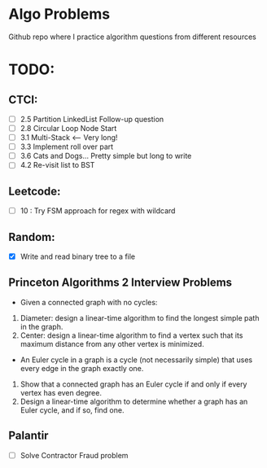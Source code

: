 # Algo Problems
Github repo where I practice algorithm questions from different resources

# TODO:
## CTCI:
- [ ] 2.5 Partition LinkedList Follow-up question
- [ ] 2.8 Circular Loop Node Start
- [ ] 3.1 Multi-Stack <-- Very long!
- [ ] 3.3 Implement roll over part
- [ ] 3.6 Cats and Dogs... Pretty simple but long to write
- [ ] 4.2 Re-visit list to BST
## Leetcode:
- [ ] 10 : Try FSM approach for regex with wildcard
## Random:
- [x] Write and read binary tree to a file 

## Princeton Algorithms 2 Interview Problems
- Given a connected graph with no cycles:

1. Diameter: design a linear-time algorithm to find the longest simple path in the graph.
2. Center: design a linear-time algorithm to find a vertex such that its maximum distance from any other vertex is minimized.

- An Euler cycle in a graph is a cycle (not necessarily simple) that uses every edge in the graph exactly one.

1. Show that a connected graph has an Euler cycle if and only if every vertex has even degree.
2. Design a linear-time algorithm to determine whether a graph has an Euler cycle, and if so, find one.

## Palantir
- [ ] Solve Contractor Fraud problem


